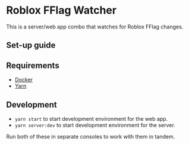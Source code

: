 # Roblox FFlag Watcher

This is a server/web app combo that watches for Roblox FFlag changes.

## Set-up guide

## Requirements
- [Docker](https://www.docker.com/)
- [Yarn](https://yarnpkg.com/en/)

## Development

- `yarn start` to start development environment for the web app.
- `yarn server:dev` to start development environment for the server.

Run both of these in separate consoles to work with them in tandem.
